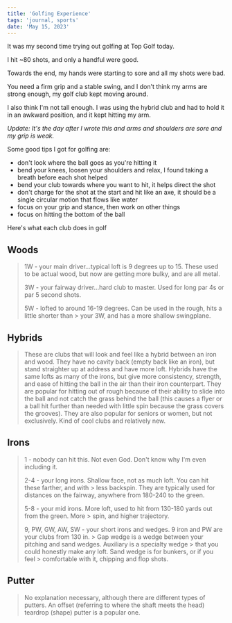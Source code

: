 ```yaml
---
title: 'Golfing Experience'
tags: 'journal, sports'
date: 'May 15, 2023'
---
```


It was my second time trying out golfing at Top Golf today.

I hit ~80 shots, and only a handful were good.

Towards the end, my hands were starting to sore and all my shots were bad.

You need a firm grip and a stable swing, and I don't think my arms are strong enough, my golf club kept moving around.

I also think I'm not tall enough. I was using the hybrid club and had to hold it in an awkward position, and it kept hitting my arm.

_Update: It's the day after I wrote this and arms and shoulders are sore and my grip is weak._

Some good tips I got for golfing are:

- don't look where the ball goes as you're hitting it
- bend your knees, loosen your shoulders and relax, I found taking a breath before each shot helped
- bend your club towards where you want to hit, it helps direct the shot
- don't charge for the shot at the start and hit like an axe, it should be a single circular motion that flows like water
- focus on your grip and stance, then work on other things
- focus on hitting the bottom of the ball

Here's what each club does in golf

## Woods

> 1W - your main driver...typical loft is 9 degrees up to 15. These used to be actual wood, but now are getting more bulky, and are all metal.
>
> 3W - your fairway driver...hard club to master. Used for long par 4s or par 5 second shots.
>
> 5W - lofted to around 16-19 degrees. Can be used in the rough, hits a little shorter than > your 3W, and has a more shallow swingplane.

## Hybrids

> These are clubs that will look and feel like a hybrid between an iron and wood. They have no cavity back (empty back like an iron), but stand straighter up at address and have more loft. Hybrids have the same lofts as many of the irons, but give more consistency, strength, and ease of hitting the ball in the air than their iron counterpart. They are popular for hitting out of rough because of their ability to slide into the ball and not catch the grass behind the ball (this causes a flyer or a ball hit further than needed with little spin because the grass covers the grooves). They are also popular for seniors or women, but not exclusively. Kind of cool clubs and relatively new.

## Irons

> 1 - nobody can hit this. Not even God. Don't know why I'm even including it.
>
> 2-4 - your long irons. Shallow face, not as much loft. You can hit these farther, and with > less backspin. They are typically used for distances on the fairway, anywhere from 180-240 to the green.
>
> 5-8 - your mid irons. More loft, used to hit from 130-180 yards out from the green. More > spin, and higher trajectory.
>
> 9, PW, GW, AW, SW - your short irons and wedges. 9 iron and PW are your clubs from 130 in. > Gap wedge is a wedge between your pitching and sand wedges. Auxiliary is a specialty wedge > that you could honestly make any loft. Sand wedge is for bunkers, or if you feel > comfortable with it, chipping and flop shots.

## Putter

> No explanation necessary, although there are different types of putters. An offset (referring to where the shaft meets the head) teardrop (shape) putter is a popular one.
